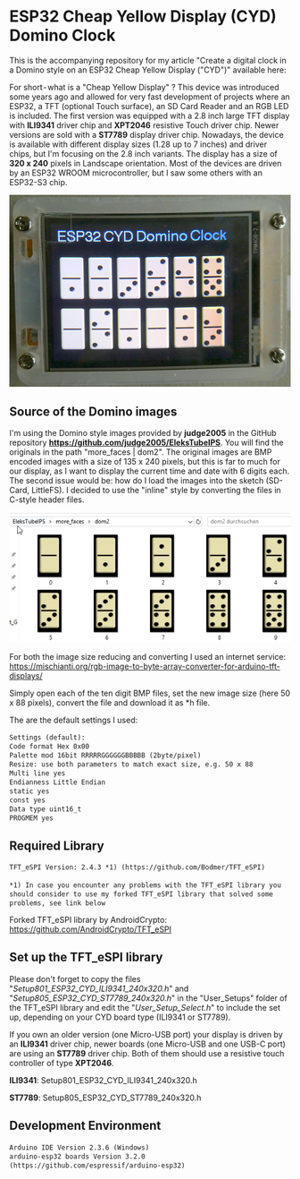 # ESP32 Cheap Yellow Display (CYD) Domino Clock

This is the accompanying repository for my article "Create a digital clock in a Domino style on an ESP32 Cheap Yellow Display ("CYD")" available here: 

For short - what is a "Cheap Yellow Display" ? This device was introduced some years ago and allowed for very fast development of projects where an ESP32, a TFT (optional Touch surface), an SD Card Reader and an RGB LED is included. The first version was equipped with a 2.8 inch large TFT display with **ILI9341** driver chip and **XPT2046** resistive Touch driver chip. Newer versions are sold with a **ST7789** display driver chip. Nowadays, the device is available with different display sizes (1.28 up to 7 inches) and driver chips, but I'm focusing on the 2.8 inch variants. The display has a size of **320 x 240** pixels in Landscape orientation. Most of the devices are driven by an ESP32 WROOM microcontroller, but I saw some others with an ESP32-S3 chip.

![Image 1](./images/esp32_cyd_domino_clock_01_600w.png)

## Source of the Domino images

I'm using the Domino style images provided by **judge2005** in the GitHub repository **https://github.com/judge2005/EleksTubeIPS**. You will find the originals in the path "more_faces | dom2". The original images are BMP encoded images with a size of 135 x 240 pixels, but this is far to much for our display, as I want to display the current time and date with 6 digits each. The second issue would be: how do I load the images into the sketch (SD-Card, LittleFS). I decided to use the "inline" style by converting the files in C-style header files.

![Image 2](./images/esp32_clock_face_domino.png)

For both the image size reducing and converting I used an internet service: https://mischianti.org/rgb-image-to-byte-array-converter-for-arduino-tft-displays/

Simply open each of the ten digit BMP files, set the new image size (here 50 x 88 pixels), convert the file and download it as *h file.

The are the default settings I used:

````plaintext
Settings (default):
Code format Hex 0x00
Palette mod 16bit RRRRRGGGGGGBBBBB (2byte/pixel)
Resize: use both parameters to match exact size, e.g. 50 x 88
Multi line yes
Endianness Little Endian
static yes
const yes
Data type uint16_t
PROGMEM yes
````

## Required Library
````plaintext
TFT_eSPI Version: 2.4.3 *1) (https://github.com/Bodmer/TFT_eSPI)

*1) In case you encounter any problems with the TFT_eSPI library you should consider to use my forked TFT_eSPI library that solved some problems, see link below
````
Forked TFT_eSPI library by AndroidCrypto: https://github.com/AndroidCrypto/TFT_eSPI

## Set up the TFT_eSPI library

Please don't forget to copy the files "*Setup801_ESP32_CYD_ILI9341_240x320.h*" and "*Setup805_ESP32_CYD_ST7789_240x320.h*" in the "User_Setups" folder of the TFT_eSPI library and edit the "*User_Setup_Select.h*" to include the set up, depending on your CYD board type (ILI9341 or ST7789).

If you own an older version (one Micro-USB port) your display is driven by an **ILI9341** driver chip, newer boards (one Micro-USB and one USB-C port) are using an **ST7789** driver chip. Both of them should use a resistive touch controller of type **XPT2046**.

**ILI9341**: Setup801_ESP32_CYD_ILI9341_240x320.h

**ST7789**: Setup805_ESP32_CYD_ST7789_240x320.h

## Development Environment
````plaintext
Arduino IDE Version 2.3.6 (Windows)
arduino-esp32 boards Version 3.2.0 (https://github.com/espressif/arduino-esp32)
````
